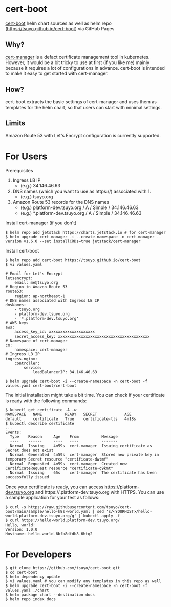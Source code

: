 # cert-boot
[cert-boot](https://github.com/tsuyo/cert-boot) helm chart sources as well as helm repo (https://tsuyo.github.io/cert-boot) via GitHub Pages

## Why?
[cert-manager](https://cert-manager.io/) is a defact certificate management tool in kubernetes.
However, it would be a bit tricky to use at first (if you like me) mainly because it requires a lot of configurations in advance.
cert-boot is intended to make it easy to get started with cert-manager.

## How?
cert-boot extracts the basic settings of cert-manager and uses them as templates for the helm chart, so that users can start with minimal settings.

## Limits
Amazon Route 53 with Let's Encrypt configuration is currently supported.

# For Users
Prerequisites
1. Ingress LB IP
    - (e.g.) 34.146.46.63
2. DNS names (which you want to use as https://) associated with 1.
    - (e.g.) tsuyo.org
3. Amazon Route 53 records for the DNS names
    - (e.g.) platform-dev.tsuyo.org / A / Simple / 34.146.46.63
    - (e.g.) *.platform-dev.tsuyo.org / A / Simple / 34.146.46.63

Install cert-manager (if you don't)
```
$ helm repo add jetstack https://charts.jetstack.io # for cert-manager
$ helm upgrade cert-manager -i --create-namespace -n cert-manager --version v1.6.0 --set installCRDs=true jetstack/cert-manager
```
Install cert-boot
```
$ helm repo add cert-boot https://tsuyo.github.io/cert-boot
$ vi values.yaml
```
```
# Email for Let's Encrypt
letsencrypt:
    email: me@tsuyo.org
# Region in Amazon Route 53
route53:
    region: ap-northeast-1
# DNS names associated with Ingress LB IP
dnsNames:
    - tsuyo.org
    - platform-dev.tsuyo.org
    - '*.platform-dev.tsuyo.org'
# AWS keys
aws:
    access_key_id: xxxxxxxxxxxxxxxxxxxx
    secret_access_key: xxxxxxxxxxxxxxxxxxxxxxxxxxxxxxxxxxxxxxxx
# Namespace of cert-manager
cm:
    namespace: cert-manager
# Ingress LB IP
ingress-nginx:
    controller:
        service:
            loadBalancerIP: 34.146.46.63
```
```            
$ helm upgrade cert-boot -i --create-namespace -n cert-boot -f values.yaml cert-boot/cert-boot
```
The initial installation might take a bit time. You can check if your certificate is ready with the following commands:
```
$ kubectl get certificate -A -w
NAMESPACE   NAME          READY   SECRET            AGE
default     certificate   True    certificate-tls   4m18s
$ kubectl describe certificate
...
Events:
  Type    Reason     Age    From          Message
  ----    ------     ----   ----          -------
  Normal  Issuing    4m59s  cert-manager  Issuing certificate as Secret does not exist
  Normal  Generated  4m59s  cert-manager  Stored new private key in temporary Secret resource "certificate-dwtmf"
  Normal  Requested  4m59s  cert-manager  Created new CertificateRequest resource "certificate-q9kmt"
  Normal  Issuing    65s    cert-manager  The certificate has been successfully issued
```
Once your certificate is ready, you can access https://platform-dev.tsuyo.org and https://<subdomain>.platform-dev.tsuyo.org with HTTPS.
You can use a sample application for your test as follows:
```
$ curl -s https://raw.githubusercontent.com/tsuyo/cert-boot/main/sample/hello-k8s-world.yaml | sed 's/<YOURHOST>/hello-world.platform-dev.tsuyo.org/g' | kubectl apply -f -
$ curl https://hello-world.platform-dev.tsuyo.org/
Hello, world!
Version: 1.0.0
Hostname: hello-world-6bfb8dfdb8-6htq2
```

# For Developers
```
$ git clone https://github.com/tsuyo/cert-boot.git
$ cd cert-boot
$ helm dependency update
$ vi values.yaml # you can modify any templates in this repo as well
$ helm upgrade cert-boot -i --create-namespace -n cert-boot -f values.yaml ./chart
$ helm package chart --destination docs
$ helm repo index docs
```
